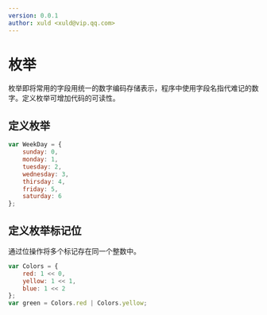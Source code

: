 ```yaml
---
version: 0.0.1
author: xuld <xuld@vip.qq.com>
---
```

# 枚举
枚举即将常用的字段用统一的数字编码存储表示，程序中使用字段名指代难记的数字。定义枚举可增加代码的可读性。

## 定义枚举
```js
var WeekDay = { 
    sunday: 0,
    monday: 1,
    tuesday: 2,
    wednesday: 3,
    thirsday: 4,
    friday: 5,
    saturday: 6
};
```

## 定义枚举标记位
通过位操作将多个标记存在同一个整数中。
```js
var Colors = {
    red: 1 << 0,
    yellow: 1 << 1,
    blue: 1 << 2
};
var green = Colors.red | Colors.yellow;
```

